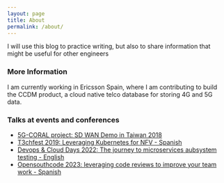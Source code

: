 ```yaml
---
layout: page
title: About
permalink: /about/
---
```


I will use this blog to practice writing, but also to share information that might be useful for other engineers

### More Information
I am currently working in Ericsson Spain, where I am contributing to build the CCDM product, a cloud native telco database for storing 4G and 5G data.

### Talks at events and conferences
- [5G-CORAL project: SD WAN Demo in Taiwan 2018](https://www.youtube.com/watch?v=651HCcSzNOw)
- [T3chfest 2019: Leveraging Kubernetes for NFV - Spanish](https://youtu.be/rrosuVkh2r4)
- [Devops & Cloud Days 2022: The journey to microservices aubsystem testing - English](https://vimeo.com/agiletrends/review/728701829/93afec1072)
- [Opensouthcode 2023: leveraging code reviews to improve your team work - Spanish](https://www.opensouthcode.org/conferences/opensouthcode2023/program/proposals/639)
